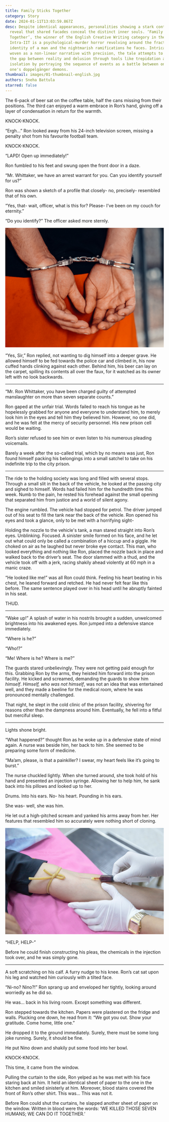 ```yaml
---
title: Family Sticks Together
category: Story
date: 2024-01-11T13:03:59.867Z
desc: Despite identical appearances, personalities showing a stark contrast
  reveal that shared facades conceal the distinct inner souls. ‘Family Sticks
  Together’, the winner of the English Creative Writing category in the
  Intra-IIT is a psychological-murder horror revolving around the fractured
  identity of a man and the nightmarish ramifications he faces. Intricately
  woven as a non-linear narrative with precision, the tale attempts to bridge
  the gap between reality and delusion through tools like trepidation and
  isolation by portraying the sequence of events as a battle between oneself and
  one's doppelgänger demons.
thumbnail: images/01-thumbnail-english.jpg
authors: Sneha Battula
starred: false
---
```

The 6-pack of beer sat on the coffee table, half the cans missing from their positions. The third can enjoyed a warm embrace in Ron’s hand, giving off a layer of condensation in return for the warmth.

KNOCK-KNOCK.

“Ergh…” Ron looked away from his 24-inch television screen, missing a penalty shot from his favourite football team.

KNOCK-KNOCK.

“LAPD! Open up immediately!”

Ron fumbled to his feet and swung open the front door in a daze.

“Mr. Whittaker, we have an arrest warrant for you. Can you identify yourself for us?”

Ron was shown a sketch of a profile that closely- no, precisely- resembled that of his own.

“Yes, that- wait, officer, what is this for? Please- I’ve been on my couch for eternity.”

“Do you identify?” The officer asked more sternly.

![](images/01-under-arrest.jpg)

“Yes, Sir,” Ron replied, not wanting to dig himself into a deeper grave. He allowed himself to be fed towards the police car and climbed in, his now cuffed hands clinking against each other. Behind him, his beer can lay on the carpet, spilling its contents all over the faux, for it watched as its owner left with no look backwards.

- - -

“Mr. Ron Whittaker, you have been charged guilty of attempted manslaughter on more than seven separate counts.”

Ron gaped at the unfair trial. Words failed to reach his tongue as he hopelessly grabbed for anyone and everyone to understand him, to merely look him in the eyes and tell him they believed him. However, no one did, and he was felt at the mercy of security personnel. His new prison cell would be waiting.

Ron’s sister refused to see him or even listen to his numerous pleading voicemails.

Barely a week after the so-called trial, which by no means was just, Ron found himself packing his belongings into a small satchel to take on his indefinite trip to the city prison.

- - -

The ride to the holding society was long and filled with several stops. Through a small slit in the back of the vehicle, he looked at the passing city and sighed to himself. Words had failed him for the hundredth time this week. Numb to the pain, he rested his forehead against the small opening that separated him from justice and a world of silent agony.

The engine rumbled. The vehicle had stopped for petrol. The driver jumped out of his seat to fill the tank near the back of the vehicle. Ron opened his eyes and took a glance, only to be met with a horrifying sight-

Holding the nozzle to the vehicle's tank, a man stared straight into Ron’s eyes. Unblinking. Focused. A sinister smile formed on his face, and he let out what could only be called a combination of a hiccup and a giggle. He choked on air as he laughed but never broke eye contact. This man, who looked everything and nothing like Ron, placed the nozzle back in place and walked back to the driver’s seat. The door slammed with a thud, and the vehicle took off with a jerk, racing shakily ahead violently at 60 mph in a manic craze.

“He looked like me!” was all Ron could think. Feeling his heart beating in his chest, he leaned forward and retched. He had never felt fear like this before. The same sentence played over in his head until he abruptly fainted in his seat.

THUD.

- - -

“Wake up!” A splash of water in his nostrils brought a sudden, unwelcomed brightness into his awakened eyes. Ron jumped into a defensive stance immediately.

“Where is he?”

“Who!?”

“Me! Where is he? Where is me?”

The guards stared unbelievingly. They were not getting paid enough for this. Grabbing Ron by the arms, they heisted him forward into the prison facility. He kicked and screamed, demanding the guards to show him *himself*. *Himself, who was not himself*, was not an idea that was entertained well, and they made a beeline for the medical room, where he was pronounced mentally challenged.

That night, he slept in the cold clinic of the prison facility, shivering for reasons other than the dampness around him. Eventually, he fell into a fitful but merciful sleep.

- - -

Lights shone bright.

“What happened?” thought Ron as he woke up in a defensive state of mind again.
A nurse was beside him, her back to him. She seemed to be preparing some form of medicine.

“Ma’am, please, is that a painkiller? I swear, my heart feels like it’s going to burst.”

The nurse chuckled lightly. When she turned around, she took hold of his hand and presented an injection syringe. Allowing her to help him, he sank back into his pillows and looked up to her.

Drums. Into his ears. No- his heart. Pounding in his ears.

She was- well, she was him.

He let out a high-pitched scream and yanked his arms away from her. Her features that resembled him so accurately were nothing short of cloning.

![](images/01-inject.jpg)

“HELP, HELP-”

Before he could finish constructing his pleas, the chemicals in the injection took over, and he was simply gone.

- - -

A soft scratching on his calf. A furry nudge to his knee. Ron’s cat sat upon his leg and watched him curiously with a tilted face.

“Ni-no? Nino?!” Ron sprang up and enveloped her tightly, looking around worriedly as he did so.

He was… back in his living room. Except something was different.

Ron stepped towards the kitchen. Papers were plastered on the fridge and walls. Plucking one down, he read from it: “We got you out. Show your gratitude. Come home, little one.”

He dropped it to the ground immediately. Surely, there must be some long joke running. Surely, it should be fine.

He put Nino down and shakily put some food into her bowl.

KNOCK-KNOCK.

This time, it came from the window.

Pulling the curtain to the side, Ron yelped as he was met with his face staring back at him. It held an identical sheet of paper to the one in the kitchen and smiled sinisterly at him. Moreover, blood stains covered the front of Ron’s other shirt. This was… This was not it.

Before Ron could shut the curtains, he slapped another sheet of paper on the window. Written in blood were the words: ‘WE KILLED THOSE SEVEN HUMANS; WE CAN DO IT TOGETHER.’